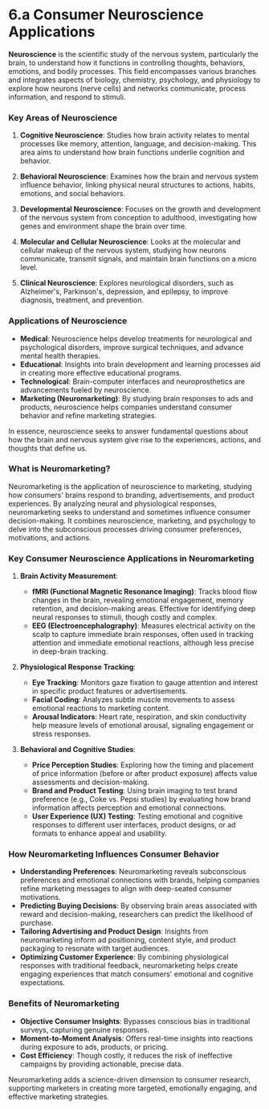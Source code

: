 # 6.a Consumer Neuroscience Applications

**Neuroscience** is the scientific study of the nervous system, particularly the brain, to understand how it functions in controlling thoughts, behaviors, emotions, and bodily processes. This field encompasses various branches and integrates aspects of biology, chemistry, psychology, and physiology to explore how neurons (nerve cells) and networks communicate, process information, and respond to stimuli.

### Key Areas of Neuroscience

1. **Cognitive Neuroscience**: Studies how brain activity relates to mental processes like memory, attention, language, and decision-making. This area aims to understand how brain functions underlie cognition and behavior.

2. **Behavioral Neuroscience**: Examines how the brain and nervous system influence behavior, linking physical neural structures to actions, habits, emotions, and social behaviors.

3. **Developmental Neuroscience**: Focuses on the growth and development of the nervous system from conception to adulthood, investigating how genes and environment shape the brain over time.

4. **Molecular and Cellular Neuroscience**: Looks at the molecular and cellular makeup of the nervous system, studying how neurons communicate, transmit signals, and maintain brain functions on a micro level.

5. **Clinical Neuroscience**: Explores neurological disorders, such as Alzheimer's, Parkinson's, depression, and epilepsy, to improve diagnosis, treatment, and prevention.

### Applications of Neuroscience

- **Medical**: Neuroscience helps develop treatments for neurological and psychological disorders, improve surgical techniques, and advance mental health therapies.
- **Educational**: Insights into brain development and learning processes aid in creating more effective educational programs.
- **Technological**: Brain-computer interfaces and neuroprosthetics are advancements fueled by neuroscience.
- **Marketing (Neuromarketing)**: By studying brain responses to ads and products, neuroscience helps companies understand consumer behavior and refine marketing strategies.

In essence, neuroscience seeks to answer fundamental questions about how the brain and nervous system give rise to the experiences, actions, and thoughts that define us.




### What is Neuromarketing?

Neuromarketing is the application of neuroscience to marketing, studying how consumers' brains respond to branding, advertisements, and product experiences. By analyzing neural and physiological responses, neuromarketing seeks to understand and sometimes influence consumer decision-making. It combines neuroscience, marketing, and psychology to delve into the subconscious processes driving consumer preferences, motivations, and actions.

### Key Consumer Neuroscience Applications in Neuromarketing

1. **Brain Activity Measurement**:
   - **fMRI (Functional Magnetic Resonance Imaging)**: Tracks blood flow changes in the brain, revealing emotional engagement, memory retention, and decision-making areas. Effective for identifying deep neural responses to stimuli, though costly and complex.
   - **EEG (Electroencephalography)**: Measures electrical activity on the scalp to capture immediate brain responses, often used in tracking attention and immediate emotional reactions, although less precise in deep-brain tracking.

2. **Physiological Response Tracking**:
   - **Eye Tracking**: Monitors gaze fixation to gauge attention and interest in specific product features or advertisements.
   - **Facial Coding**: Analyzes subtle muscle movements to assess emotional reactions to marketing content.
   - **Arousal Indicators**: Heart rate, respiration, and skin conductivity help measure levels of emotional arousal, signaling engagement or stress responses.

3. **Behavioral and Cognitive Studies**:
   - **Price Perception Studies**: Exploring how the timing and placement of price information (before or after product exposure) affects value assessments and decision-making.
   - **Brand and Product Testing**: Using brain imaging to test brand preference (e.g., Coke vs. Pepsi studies) by evaluating how brand information affects perception and emotional connections.
   - **User Experience (UX) Testing**: Testing emotional and cognitive responses to different user interfaces, product designs, or ad formats to enhance appeal and usability.

### How Neuromarketing Influences Consumer Behavior

- **Understanding Preferences**: Neuromarketing reveals subconscious preferences and emotional connections with brands, helping companies refine marketing messages to align with deep-seated consumer motivations.
- **Predicting Buying Decisions**: By observing brain areas associated with reward and decision-making, researchers can predict the likelihood of purchase.
- **Tailoring Advertising and Product Design**: Insights from neuromarketing inform ad positioning, content style, and product packaging to resonate with target audiences.
- **Optimizing Customer Experience**: By combining physiological responses with traditional feedback, neuromarketing helps create engaging experiences that match consumers' emotional and cognitive expectations.

### Benefits of Neuromarketing

- **Objective Consumer Insights**: Bypasses conscious bias in traditional surveys, capturing genuine responses.
- **Moment-to-Moment Analysis**: Offers real-time insights into reactions during exposure to ads, products, or pricing.
- **Cost Efficiency**: Though costly, it reduces the risk of ineffective campaigns by providing actionable, precise data.

Neuromarketing adds a science-driven dimension to consumer research, supporting marketers in creating more targeted, emotionally engaging, and effective marketing strategies.

